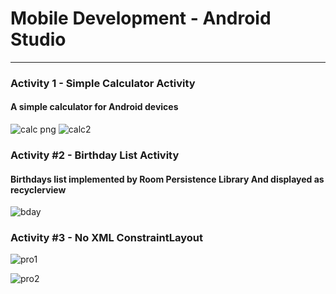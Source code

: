 Mobile Development - Android Studio
==


---

### Activity 1 - Simple Calculator Activity
#### A simple calculator for Android devices
![calc png](https://user-images.githubusercontent.com/35745250/40857125-e0c4adde-65e2-11e8-8c86-522bc8c7577c.PNG)
![calc2](https://user-images.githubusercontent.com/35745250/40857414-c4d9c5b8-65e3-11e8-8de4-d78201385b3b.PNG)

### Activity #2 - Birthday List Activity

#### Birthdays list implemented by Room Persistence Library And displayed as recyclerview

![bday](https://user-images.githubusercontent.com/35745250/40857435-d36a4f08-65e3-11e8-92bd-a12ccd40114f.PNG)


### Activity #3 - No XML ConstraintLayout

![pro1](https://user-images.githubusercontent.com/35745250/40857866-235940a4-65e5-11e8-8d27-c04f4867852e.PNG)

![pro2](https://user-images.githubusercontent.com/35745250/40860481-25c28144-65ee-11e8-821e-2f3877d0f965.PNG)
